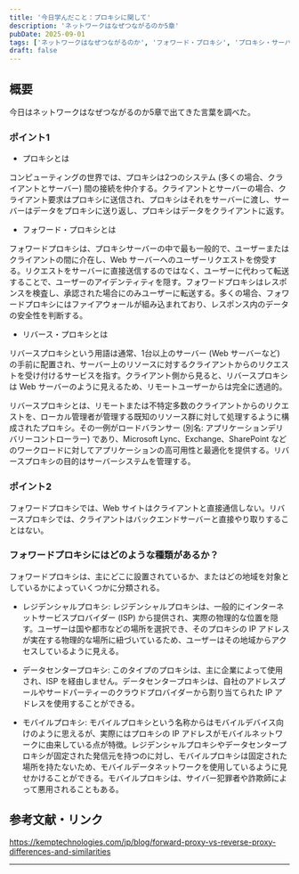 ```yaml
---
title: '今日学んだこと：プロキシに関して'
description: 'ネットワークはなぜつながるのか5章'
pubDate: 2025-09-01
tags: ['ネットワークはなぜつながるのか', 'フォワード・プロキシ', 'プロキシ・サーバー', 'リバース・プロキシ']
draft: false
---
```


## 概要

今日はネットワークはなぜつながるのか5章で出てきた言葉を調べた。

### ポイント1

- プロキシとは

コンピューティングの世界では、プロキシは2つのシステム (多くの場合、クライアントとサーバー) 間の接続を仲介する。クライアントとサーバーの場合、クライアント要求はプロキシに送信され、プロキシはそれをサーバーに渡し、サーバーはデータをプロキシに送り返し、プロキシはデータをクライアントに返す。

- フォワード・プロキシとは

フォワードプロキシは、プロキシサーバーの中で最も一般的で、ユーザーまたはクライアントの間に介在し、Web サーバーへのユーザーリクエストを傍受する。リクエストをサーバーに直接送信するのではなく、ユーザーに代わって転送することで、ユーザーのアイデンティティを隠す。フォワードプロキシはレスポンスを検査し、承認された場合にのみユーザーに転送する。多くの場合、フォワードプロキシにはファイアウォールが組み込まれており、レスポンス内のデータの安全性を判断する。

- リバース・プロキシとは

リバースプロキシという用語は通常、1台以上のサーバー (Web サーバーなど) の手前に配置され、サーバー上のリソースに対するクライアントからのリクエストを受け付けるサービスを指す。クライアント側から見ると、リバースプロキシは Web サーバーのように見えるため、リモートユーザーからは完全に透過的。

リバースプロキシとは、リモートまたは不特定多数のクライアントからのリクエストを、ローカル管理者が管理する既知のリソース群に対して処理するように構成されたプロキシ。その一例がロードバランサー (別名: アプリケーションデリバリーコントローラー) であり、Microsoft Lync、Exchange、SharePoint などのワークロードに対してアプリケーションの高可用性と最適化を提供する。リバースプロキシの目的はサーバーシステムを管理する。

### ポイント2

フォワードプロキシでは、Web サイトはクライアントと直接通信しない。リバースプロキシでは、クライアントはバックエンドサーバーと直接やり取りすることはない。

### フォワードプロキシにはどのような種類があるか？

フォワードプロキシは、主にどこに設置されているか、またはどの地域を対象としているかによっていくつかに分類される。

- レジデンシャルプロキシ: レジデンシャルプロキシは、一般的にインターネットサービスプロバイダー (ISP) から提供され、実際の物理的な位置を隠す。ユーザーは国や都市などの場所を選択でき、そのプロキシの IP アドレスが実在する物理的な場所に紐づいているため、ユーザーはその地域からアクセスしているように見える。

- データセンタープロキシ: このタイプのプロキシは、主に企業によって使用され、ISP を経由しません。データセンタープロキシは、自社のアドレスプールやサードパーティーのクラウドプロバイダーから割り当てられた IP アドレスを使用することができる。

- モバイルプロキシ: モバイルプロキシという名称からはモバイルデバイス向けのように思えるが、実際にはプロキシの IP アドレスがモバイルネットワークに由来している点が特徴。レジデンシャルプロキシやデータセンタープロキシが固定された発信元を持つのに対し、モバイルプロキシは固定された場所を持たないため、モバイルデータネットワークを使用しているように見せかけることができる。モバイルプロキシは、サイバー犯罪者や詐欺師によって悪用されることもある。

## 参考文献・リンク

https://kemptechnologies.com/jp/blog/forward-proxy-vs-reverse-proxy-differences-and-similarities

---